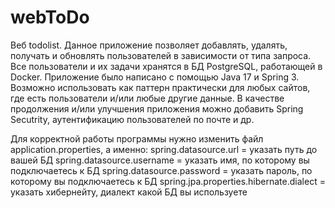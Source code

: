 # webToDo

Веб todolist. Данное приложение позволяет добавлять, удалять, получать и обновлять пользователей в зависимости от типа запроса.
Все пользователи и их задачи хранятся в БД PostgreSQL, работающей в Docker. Приложение было написано с помощью Java 17 и Spring 3.
Возможно использовать как паттерн практически для любых сайтов, где есть пользователи и/или любые другие данные.
В качестве продолжения и/или улучшения приложения можно добавить Spring Secutrity, аутентификацию пользователей по почте и др.

Для корректной работы программы нужно изменить файл application.properties, а именно:
  spring.datasource.url = указать путь до вашей БД
  spring.datasource.username = указать имя, по которому вы подключаетесь к БД
  spring.datasource.password = указать пароль, по которому вы подключаетесь к БД
  spring.jpa.properties.hibernate.dialect = указать хибернейту, диалект какой БД вы используете
